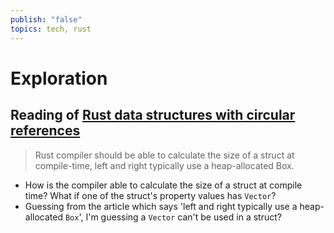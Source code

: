 ```yaml
---
publish: "false"
topics: tech, rust
---
```

# Exploration

## Reading of [Rust data structures with circular references](https://eli.thegreenplace.net/2021/rust-data-structures-with-circular-references/ "Permalink to Rust data structures with circular references")

> Rust compiler should be able to calculate the size of a struct at compile-time, left and right typically use a heap-allocated Box.

- How is the compiler able to calculate the size of a struct at compile time? What if one of the struct's property values has `Vector`?
- Guessing from the article which says 'left and right typically use a heap-allocated `Box`', I'm guessing a `Vector` can't be used in a struct?